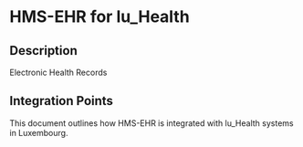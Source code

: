 # HMS-EHR for lu_Health

## Description

Electronic Health Records

## Integration Points

This document outlines how HMS-EHR is integrated with lu_Health systems in Luxembourg.
